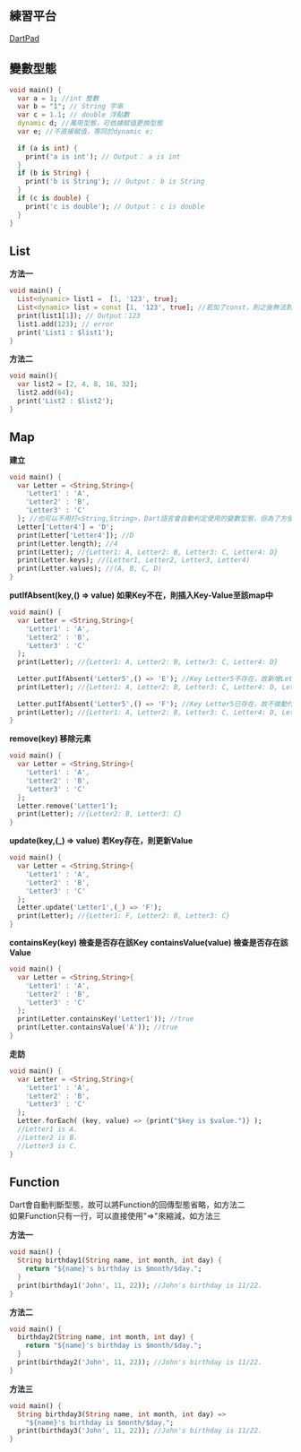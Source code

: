 ## 練習平台
[DartPad](https://dartpad.dev/?)

## 變數型態
```dart
void main() {
  var a = 1; //int 整數
  var b = "1"; // String 字串
  var c = 1.1; // double 浮點數
  dynamic d; //萬用型態，可依據賦值更換型態
  var e; //不直接賦值，等同於dynamic e;
  
  if (a is int) {
    print('a is int'); // Output： a is int
  }
  if (b is String) {
    print('b is String'); // Output： b is String
  }
  if (c is double) {
    print('c is double'); // Output： c is double
  }
}
```

## List
**方法一**
```dart
void main() {
  List<dynamic> list1 =  [1, '123', true];
  List<dynamic> list = const [1, '123', true]; //若加了const，則之後無法對這個list做後續動作
  print(list1[1]); // Output：123
  list1.add(123); // error
  print('List1 : $list1');
}
```
**方法二** 
```dart
void main(){
  var list2 = [2, 4, 8, 16, 32];
  list2.add(64);
  print('List2 : $list2');
}
```

## Map
**建立**
```dart
void main() {
  var Letter = <String,String>{
    'Letter1' : 'A',
    'Letter2' : 'B',
    'Letter3' : 'C'
  }; //也可以不用打<String,String>，Dart語言會自動判定使用的變數型態，但為了方便維護，還是建議打上
  Letter['Letter4'] = 'D';
  print(Letter['Letter4']); //D
  print(Letter.length); //4
  print(Letter); //{Letter1: A, Letter2: B, Letter3: C, Letter4: D}
  print(Letter.keys); //(Letter1, Letter2, Letter3, Letter4)
  print(Letter.values); //(A, B, C, D)
}
```
**putIfAbsent(key,() => value) 如果Key不在，則插入Key-Value至該map中**
```dart
void main() {
  var Letter = <String,String>{
    'Letter1' : 'A',
    'Letter2' : 'B',
    'Letter3' : 'C'
  };
  print(Letter); //{Letter1: A, Letter2: B, Letter3: C, Letter4: D}
  
  Letter.putIfAbsent('Letter5',() => 'E'); //Key Letter5不存在，故新增Letter5 - E至Letter中
  print(Letter); //{Letter1: A, Letter2: B, Letter3: C, Letter4: D, Letter5: E}
  
  Letter.putIfAbsent('Letter5',() => 'F'); //Key Letter5已存在，故不做動作
  print(Letter); //{Letter1: A, Letter2: B, Letter3: C, Letter4: D, Letter5: E}
}
```
**remove(key) 移除元素**
```dart
void main() {
  var Letter = <String,String>{
    'Letter1' : 'A',
    'Letter2' : 'B',
    'Letter3' : 'C'
  };
  Letter.remove('Letter1');
  print(Letter); //{Letter2: B, Letter3: C}
}
```
**update(key,(_) => value) 若Key存在，則更新Value**
```dart
void main() {
  var Letter = <String,String>{
    'Letter1' : 'A',
    'Letter2' : 'B',
    'Letter3' : 'C'
  };
  Letter.update('Letter1',(_) => 'F');
  print(Letter); //{Letter1: F, Letter2: B, Letter3: C}
}
```
**containsKey(key) 檢查是否存在該Key**
**containsValue(value) 檢查是否存在該Value**
```dart
void main() {
  var Letter = <String,String>{
    'Letter1' : 'A',
    'Letter2' : 'B',
    'Letter3' : 'C'
  };
  print(Letter.containsKey('Letter1')); //true
  print(Letter.containsValue('A')); //true
}
```
**走訪**
```dart
void main() {
  var Letter = <String,String>{
    'Letter1' : 'A',
    'Letter2' : 'B',
    'Letter3' : 'C'
  };
  Letter.forEach( (key, value) => {print("$key is $value.")} );
  //Letter1 is A.
  //Letter2 is B.
  //Letter3 is C.
}
```

## Function
Dart會自動判斷型態，故可以將Function的回傳型態省略，如方法二<br>
如果Function只有一行，可以直接使用"=>"來縮減，如方法三<br>

**方法一**
```dart
void main() {
  String birthday1(String name, int month, int day) {
    return "${name}'s birthday is $month/$day.";
  }
  print(birthday1('John', 11, 22)); //John's birthday is 11/22.
}
```
**方法二**
```dart
void main() {
  birthday2(String name, int month, int day) {
    return "${name}'s birthday is $month/$day.";
  }
  print(birthday2('John', 11, 22)); //John's birthday is 11/22.
}
```
**方法三**
```dart
void main() {
  String birthday3(String name, int month, int day) =>
    "${name}'s birthday is $month/$day.";
  print(birthday3('John', 11, 22)); //John's birthday is 11/22.
}
```
